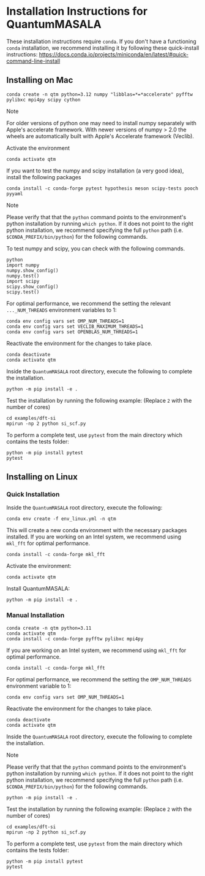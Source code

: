 # Installation Instructions for QuantumMASALA

These installation instructions require `conda`. If you don't have a functioning `conda` installation, we recommend installing it by following these quick-install instructions:
https://docs.conda.io/projects/miniconda/en/latest/#quick-command-line-install


## Installing on Mac

```
conda create -n qtm python=3.12 numpy "libblas=*=*accelerate" pyfftw pylibxc mpi4py scipy cython
```
> [!NOTE]
> For older versions of python one may need to install numpy separately with Apple's accelerate framework. With newer versions of numpy > 2.0 the wheels are automatically built with Apple's Accelerate framework (Veclib).

Activate the environment
```
conda activate qtm
```
If you want to test the numpy and scipy installation (a very good idea), install the following packages
```
conda install -c conda-forge pytest hypothesis meson scipy-tests pooch pyyaml
```
> [!NOTE]
> Please verify that that the `python` command points to the environment's python installation by running `which python`. If it does not point to the right python installation, we recommend specifying the full `python` path (i.e. `$CONDA_PREFIX/bin/python`) for the following commands.

To test numpy and scipy, you can check with the following commands.
```
python
import numpy
numpy.show_config()
numpy.test()
import scipy
scipy.show_config()
scipy.test()
```
For optimal performance, we recommend the setting the relevant `..._NUM_THREADS` environment variables to 1:
```
conda env config vars set OMP_NUM_THREADS=1
conda env config vars set VECLIB_MAXIMUM_THREADS=1
conda env config vars set OPENBLAS_NUM_THREADS=1
```
Reactivate the environment for the changes to take place.
```
conda deactivate
conda activate qtm
```
Inside the `QuantumMASALA` root directory, execute the following to complete the installation. 

```
python -m pip install -e .
```

Test the installation by running the following example: (Replace `2` with the number of cores)
```
cd examples/dft-si
mpirun -np 2 python si_scf.py
```

To perform a complete test, use `pytest` from the main directory which contains the tests folder:
```
python -m pip install pytest
pytest
```


## Installing on Linux

### Quick Installation

Inside the `QuantumMASALA` root directory, execute the following:
```
conda env create -f env_linux.yml -n qtm
```
This will create a new conda environment with the necessary packages installed.
If you are working on an Intel system, we recommend using `mkl_fft` for optimal performance.
```
conda install -c conda-forge mkl_fft
```

Activate the environment:
```
conda activate qtm
```

Install QuantumMASALA:
```
python -m pip install -e .
```


### Manual Installation

```
conda create -n qtm python=3.11
conda activate qtm
conda install -c conda-forge pyfftw pylibxc mpi4py
```
If you are working on an Intel system, we recommend using `mkl_fft` for optimal performance.
```
conda install -c conda-forge mkl_fft
```
For optimal performance, we recommend the setting the `OMP_NUM_THREADS` environment variable to 1:
```
conda env config vars set OMP_NUM_THREADS=1
```
Reactivate the environment for the changes to take place.
```
conda deactivate
conda activate qtm
```
Inside the `QuantumMASALA` root directory, execute the following to complete the installation. 
> [!NOTE]
> Please verify that that the `python` command points to the environment's python installation by running `which python`. If it does not point to the right python installation, we recommend specifying the full `python` path (i.e. `$CONDA_PREFIX/bin/python`) for the following commands.
```
python -m pip install -e .
```

Test the installation by running the following example: (Replace `2` with the number of cores)
```
cd examples/dft-si
mpirun -np 2 python si_scf.py
```

To perform a complete test, use `pytest` from the main directory which contains the tests folder:
```
python -m pip install pytest
pytest
```
